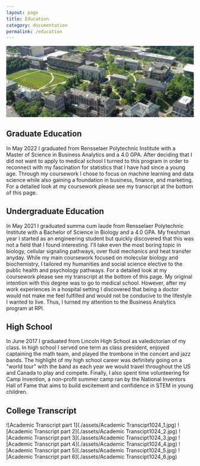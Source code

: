 ```yaml
---
layout: page
title: Education
category: documentation
permalink: /education
---
```


![RPI](./assets/RPI.jpg)

## Graduate Education

In May 2022 I graduated from Rensselaer Polytechnic Institute with a Master of Science in Business Analytics and a 4.0 GPA. After deciding that I did not want to apply to medical school I turned to this program in order to reconnect with my fascination for statistics that I have had since a young age. Through my coursework I chose to focus on machine learning and data science while also gaining a foundation in business, finance, and marketing. For a detailed look at my coursework please see my transcript at the bottom of this page. 

## Undergraduate Education

In May 2021 I graduated summa cum laude from Rensselaer Polytechnic Institute with a Bachelor of Science in Biology and a 4.0 GPA. My freshman year I started as an engineering student but quickly discovered that this was not a field that I found interesting. I'll take even the most boring topic in biology, cellular signaling pathways, over fluid mechanics and heat transfer anyday. While my main coursework focused on molecular biology and biochemistry, I tailored my humanities and social science elective to the public health and psychology pathways. For a detailed look at my coursework please see my transcript at the bottom of this page. My original intention with this degree was to go to medical school. However, after my work experiences in a hospital setting I discovered that being a doctor would not make me feel fulfilled and would not be conducive to the lifestyle I wanted to live. Thus, I turned my attention to the Business Analytics program at RPI.  

## High School 

In June 2017 I graduated from Lincoln High School as valedictorian of my class. In high school I served one term as class president, enjoyed captaining the math team,  and played the trombone in the concert and jazz bands. The highlight of my high school career was definitely going on a "world tour" with the band as each year we would travel throughout the US and Canada to play and compete. Finally, I also spent time volunteering for Camp Invention, a non-profit summer camp ran by the National Inventors Hall of Fame that aims to build excitement and confidence in STEM in young children. 

## College Transcript

![Academic Transcript part 1](./assets/Academic Transcipt1024_1.jpg)
![Academic Transcript part 2](./assets/Academic Transcipt1024_2.jpg)
![Academic Transcript part 3](./assets/Academic Transcipt1024_3.jpg)
![Academic Transcript part 4](./assets/Academic Transcipt1024_4.jpg)
![Academic Transcript part 5](./assets/Academic Transcipt1024_5.jpg)
![Academic Transcript part 6](./assets/Academic Transcipt1024_6.jpg)
